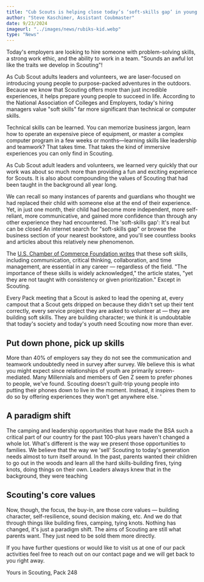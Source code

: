 ```yaml
---
title: "Cub Scouts is helping close today’s ‘soft-skills gap’ in young children"
author: "Steve Kaschimer, Assistant Coubmaster"
date: 9/23/2024
imageurl: "../images/news/rubiks-kid.webp"
type: "News"
---
```


Today's employers are looking to hire someone with problem-solving skills, a strong work ethic, and the ability to work in a team. "Sounds an awful lot like the traits we develop in Scouting"!

As Cub Scout adults leaders and volunteers, we are laser-focused on introducing young people to purpose-packed adventures in the outdoors. Because we know that Scouting offers more than just incredible experiences, it helps prepare young people to succeed in life. According to the National Association of Colleges and Employers, today's hiring managers value "soft skills" far more significant than technical or computer skills.

Technical skills can be learned. You can memorize business jargon, learn how to operate an expensive piece of equipment, or master a complex computer program in a few weeks or months—learning skills like leadership and teamwork? That takes time. That takes the kind of immersive experiences you can only find in Scouting.

As Cub Scout adult leaders and volunteers, we learned very quickly that our work was about so much more than providing a fun and exciting experience for Scouts. It is also about compounding the values of Scouting that had been taught in the background all year long.

We can recall so many instances of parents and guardians who thought we had replaced their child with someone else at the end of their experience. Yet, in just one month, their child had become more independent, more self-reliant, more communicative, and gained more confidence than through any other experience they had encountered. The 'soft-skills gap': It's real but can be closed An internet search for "soft-skills gap" or browse the business section of your nearest bookstore, and you'll see countless books and articles about this relatively new phenomenon.

The [U.S. Chamber of Commerce Foundation writes](https://www.uschamberfoundation.org/education/bridging-the-soft-skills-gap) that these soft skills, including communication, critical thinking, collaboration, and time management, are essential in any career — regardless of the field. "The importance of these skills is widely acknowledged," the article states, "yet they are not taught with consistency or given prioritization." Except in Scouting.

Every Pack meeting that a Scout is asked to lead the opening at, every campout that a Scout gets dripped on because they didn't set up their tent correctly, every service project they are asked to volunteer at — they are building soft skills. They are building character; we think it is undoubtable that today's society and today's youth need Scouting now more than ever.

## Put down phone, pick up skills

More than 40% of employers say they do not see the communication and teamwork undoubtedly need in survey after survey. We believe this is what you might expect since relationships of youth are primarily screen-mediated. Many Millennials and members of Gen Z seem to prefer phones to people, we've found. Scouting doesn't guilt-trip young people into putting their phones down to live in the moment. Instead, it inspires them to do so by offering experiences they won't get anywhere else.
'
## A paradigm shift

The camping and leadership opportunities that have made the BSA such a critical part of our country for the past 100-plus years haven't changed a whole lot. What's different is the way we present those opportunities to families. We believe that the way we 'sell' Scouting to today's generation needs almost to turn itself around. In the past, parents wanted their children to go out in the woods and learn all the hard skills-building fires, tying knots, doing things on their own. Leaders always knew that in the background, they were teaching

## Scouting's core values

Now, though, the focus, the buy-in, are those core values — building character, self-resilience, sound decision making, etc. And we do that through things like building fires, camping, tying knots. Nothing has changed, it's just a paradigm shift. The aims of Scouting are still what parents want. They just need to be sold them more directly.

If you have further questions or would like to visit us at one of our pack activities feel free to reach out on our contact page and we will get back to you right away.

Yours in Scouting, Pack 248